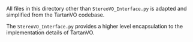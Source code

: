 All files in this directory other than `StereoVO_Interface.py` is adapted and simplified from the TartanVO codebase.

The `StereoVO_Interface.py` provides a higher level encapsulation to the implementation details of TartanVO.

